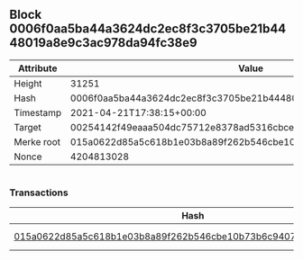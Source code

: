 ## Block 0006f0aa5ba44a3624dc2ec8f3c3705be21b4448019a8e9c3ac978da94fc38e9

Attribute | Value
--- | ---
Height | 31251
Hash | 0006f0aa5ba44a3624dc2ec8f3c3705be21b4448019a8e9c3ac978da94fc38e9
Timestamp | 2021-04-21T17:38:15+00:00
Target | 00254142f49eaaa504dc75712e8378ad5316cbcead634704b3734b6271167cc4
Merke root | 015a0622d85a5c618b1e03b8a89f262b546cbe10b73b6c9407eda56e7f0700ee
Nonce | 4204813028

```

```

### Transactions

Hash | Amount
--- | ---
[015a0622d85a5c618b1e03b8a89f262b546cbe10b73b6c9407eda56e7f0700ee](015a0622d85a5c618b1e03b8a89f262b546cbe10b73b6c9407eda56e7f0700ee.md) | 10.00000000 SKEPTI 
